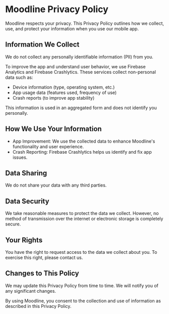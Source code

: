 # Moodline Privacy Policy

Moodline respects your privacy. This Privacy Policy outlines how we collect, use, and protect your information when you use our mobile app.

## Information We Collect
We do not collect any personally identifiable information (PII) from you.

To improve the app and understand user behavior, we use Firebase Analytics and Firebase Crashlytics. These services collect non-personal data such as:

- Device information (type, operating system, etc.)
- App usage data (features used, frequency of use)
- Crash reports (to improve app stability)

This information is used in an aggregated form and does not identify you personally.

## How We Use Your Information

- App Improvement: We use the collected data to enhance Moodline's functionality and user experience.
- Crash Reporting: Firebase Crashlytics helps us identify and fix app issues.

## Data Sharing
We do not share your data with any third parties.

## Data Security
We take reasonable measures to protect the data we collect. However, no method of transmission over the internet or electronic storage is completely secure.

## Your Rights
You have the right to request access to the data we collect about you. To exercise this right, please contact us.   

## Changes to This Policy
We may update this Privacy Policy from time to time. We will notify you of any significant changes.   

By using Moodline, you consent to the collection and use of information as described in this Privacy Policy.
